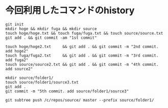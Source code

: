 # 今回利用したコマンドのhistory

	git init
	mkdir hoge && mkdir fuga && mkdir source
	touch hoge/hoge.txt && touch fuga/fuga.txt && touch source/source.txt
	git add . && git commit -am "1st commit"

	touch hoge/hoge2.txt     && git add . && git commit -m "2nd commit. add hoge2"
	touch fuga/fuga2.txt     && git add . && git commit -m "3rd commit. add fuga2"
	touch source/source2.txt && git add . && git commit -m "4th commit. add source2"

	mkdir source/folder1/
	touch source/folder1/source3.txt
	git add .
	git commit -m "5th commit. add source/folder1/source3"

	git subtree push /c/repos/source/ master --prefix source/folder1/

